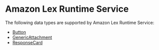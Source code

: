 # Amazon Lex Runtime Service<a name="API_Types_Amazon_Lex_Runtime_Service"></a>

The following data types are supported by Amazon Lex Runtime Service:
+  [Button](API_runtime_Button.md) 
+  [GenericAttachment](API_runtime_GenericAttachment.md) 
+  [ResponseCard](API_runtime_ResponseCard.md) 
